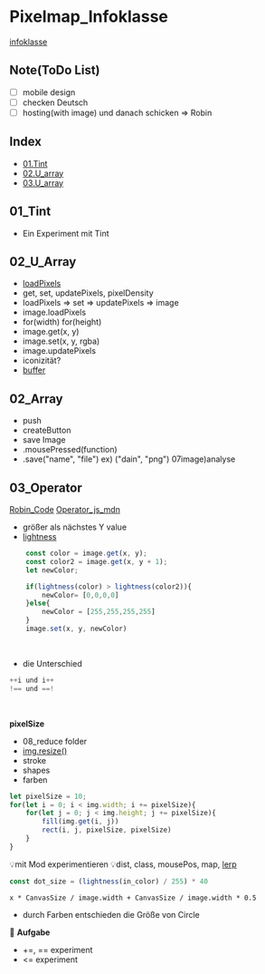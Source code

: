 # Pixelmap_Infoklasse
[infoklasse](https://github.com/infoklasse/image-analysis)


## Note(ToDo List)
- [ ] mobile design
- [ ] checken Deutsch 
- [ ] hosting(with image) und danach schicken => Robin

## Index
- [01.Tint](#01_Tint)
- [02.U_array](#02_U_Array)
- [03.U_array](#03_Operator)


## 01_Tint
- Ein Experiment mit Tint


## 02_U_Array
- [loadPixels](https://p5js.org/reference/#/p5/loadPixels)
- get, set, updatePixels, pixelDensity
- loadPixels => set => updatePixels => image
- image.loadPixels
- for(width) for(height)
- image.get(x, y)
- image.set(x, y, rgba)
- image.updatePixels
- iconizität?
- [buffer](https://appdividend.com/2019/03/26/javascript-arraybuffer-example-arraybuffer-object-tutorial/)


## 02_Array
- push
- createButton
- save Image
- .mousePressed(function)
- .save("name", "file") ex) ("dain", "png")
07image)analyse


## 03_Operator
[Robin_Code](https://github.com/infoklasse/pixelmaps-pixeldata)
[Operator_js_mdn](https://developer.mozilla.org/en-US/docs/Web/JavaScript/Reference/Operators)
- größer als nächstes Y value
- [lightness](https://p5js.org/reference/#/p5/lightness)
```javascript
    const color = image.get(x, y);
    const color2 = image.get(x, y + 1);
    let newColor;

    if(lightness(color) > lightness(color2)){
        newColor= [0,0,0,0]
    }else{
        newColor = [255,255,255,255]
    }
    image.set(x, y, newColor)
```
<br />

- die Unterschied

```javascript
++i und i++
!== und ==!
```

<br>

<strong>pixelSize</strong>

- 08_reduce folder
- [img.resize()](https://p5js.org/reference/#/p5.Image/resize)
- stroke
- shapes
- farben

```javascript
let pixelSize = 10;
for(let i = 0; i < img.width; i += pixelSize){
    for(let j = 0; j < img.height; j += pixelSize){
        fill(img.get(i, j))
        rect(i, j, pixelSize, pixelSize)
    }
}
```
💡mit Mod experimentieren
💡dist, class, mousePos, map, [lerp](https://p5js.org/reference/#/p5.Vector/lerp)


```javascript
const dot_size = (lightness(in_color) / 255) * 40
```


```javascipt
x * CanvasSize / image.width + CanvasSize / image.width * 0.5
```
- durch Farben entschieden die Größe von Circle


🐲 <strong>Aufgabe</strong>

- +=, == experiment
- <= experiment
